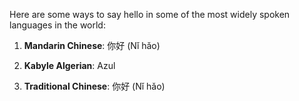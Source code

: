 Here are some ways to say hello in some of the most widely spoken languages in the world:

1. **Mandarin Chinese**: 你好 (Nǐ hǎo)

1. **Kabyle Algerian**: Azul 

2. **Traditional Chinese**: 你好 (Nǐ hǎo)

